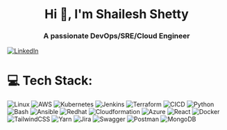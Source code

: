 <h1 align="center">Hi 👋, I'm Shailesh Shetty</h1>
<h3 align="center">A passionate DevOps/SRE/Cloud Engineer</h3>

[![LinkedIn](https://img.shields.io/badge/LinkedIn-%230077B5.svg?logo=linkedin&logoColor=white)](https://www.linkedin.com/in/shaileshdevops/)

# 💻 Tech Stack:

![Linux](https://img.shields.io/badge/Linux-%23E34F26.svg?style=for-the-badge&logo=Linux&logoColor=white) ![AWS](https://img.shields.io/badge/AWS-%23323330.svg?style=for-the-badge&logo=AWS&logoColor=%23F7DF1E) ![Kubernetes](https://img.shields.io/badge/Kubernetes-%23007ACC.svg?style=for-the-badge&logo=Kubernetes&logoColor=white) ![Jenkins](https://img.shields.io/badge/Jenkins-%231572B6.svg?style=for-the-badge&logo=Jenkins&logoColor=white) ![Terraform](https://img.shields.io/badge/Terraform-%23000000.svg?style=for-the-badge&logo=Terraform&logoColor=#00C7B7) ![CICD](https://img.shields.io/badge/CICD-%23039BE5.svg?style=for-the-badge&logo=CICD) ![Python](https://img.shields.io/badge/Python-%23000000.svg?style=for-the-badge&logo=Python&logoColor=white) ![Bash](https://img.shields.io/badge/Bash-%23563D7C.svg?style=for-the-badge&logo=Bash&logoColor=white)  ![Ansible](https://img.shields.io/badge/Ansible-black?style=for-the-badge&logo=JSON%20web%20tokens) ![Redhat](https://img.shields.io/badge/Redhat-%23000000.svg?style=for-the-badge&logo=Redhat&logoColor=white)  ![Cloudformation](https://img.shields.io/badge/Cloudformation-6DA55F?style=for-the-badge&logo=Cloudformation&logoColor=white) ![Azure](https://img.shields.io/badge/Azure-FFF?style=for-the-badge&Azure=pug&logoColor=A86454) ![React](https://img.shields.io/badge/react-%2320232a.svg?style=for-the-badge&logo=react&logoColor=%2361DAFB) ![Docker](https://img.shields.io/badge/Docker-%23593d88.svg?style=for-the-badge&logo=Docker&logoColor=white) ![TailwindCSS](https://img.shields.io/badge/tailwindcss-%2338B2AC.svg?style=for-the-badge&logo=tailwind-css&logoColor=white) ![Yarn](https://img.shields.io/badge/yarn-%232C8EBB.svg?style=for-the-badge&logo=yarn&logoColor=white) ![Jira](https://img.shields.io/badge/jira-%230A0FFF.svg?style=for-the-badge&logo=jira&logoColor=white) ![Swagger](https://img.shields.io/badge/-Swagger-%23Clojure?style=for-the-badge&logo=swagger&logoColor=white) ![Postman](https://img.shields.io/badge/Postman-FF6C37?style=for-the-badge&logo=postman&logoColor=white) ![MongoDB](https://img.shields.io/badge/MongoDB-%234ea94b.svg?style=for-the-badge&logo=mongodb&logoColor=white)
